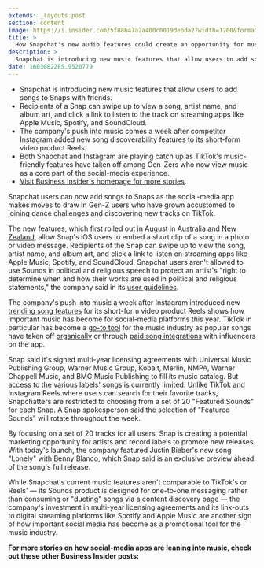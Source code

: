 ```yaml
--- 
extends: _layouts.post 
section: content 
image: https://i.insider.com/5f88647a2a400c0019debda2?width=1200&format=jpeg 
title: > 
  How Snapchat's new audio features could create an opportunity for music marketers looking to move beyond TikTok 
description: > 
  Snapchat is introducing new music features that allow users to add songs to Snaps with friends.The company's push into music comes a week after competitor Instagram added new song discoverability features to its short-form video product Reels.The company's push into music a week after Instagram introduced new trending song features for its short-form video product Reels shows how important music has become for social-media platforms this year.Snap said it's signed multi-year licensing agreements with Universal Music Publishing Group, Warner Music Group, Kobalt, Merlin, NMPA, Warner Chappell Music, and BMG Music Publishing to fill its music catalog.By focusing on a set of 20 tracks for all users, Snap is creating a potential marketing opportunity for artists and record labels to promote new releases. 
date: 1603082285.9520779 
--- 
```

<div><ul class="summary-list">
<li>Snapchat is introducing new music features that allow users to add songs to Snaps with friends.</li>
<li>Recipients of a Snap can swipe up to view a song, artist name, and album art, and click a link to listen to the track on streaming apps like Apple Music, Spotify, and SoundCloud.&#160;</li>
<li>The company's push into music comes a week after competitor Instagram added new song discoverability features to its short-form video product Reels.</li>
<li>Both Snapchat and Instagram are playing catch up as TikTok's music-friendly features have taken off among Gen-Zers who now view music as a core part of the social-media experience.</li>
<li><a href="https://www.businessinsider.com/?hprecirc-bullet">Visit Business Insider's homepage for more stories</a>.</li>
</ul>
<p id="gpt-post-media-mobile_in_post_ad-fluid-1" class="ad ad-wrapper fluid in-post only-mobile"></p>

<p id="gpt-post-media-desktop_in_post_ad-fluid-1" class="ad ad-wrapper fluid in-post only-desktop"></p>
<p>Snapchat users can now add songs to Snaps as the social-media app makes moves to draw in Gen-Z users who have grown accustomed to joining dance challenges and discovering new tracks on TikTok.</p><p>The new features, which first rolled out in August in <a href="https://www.theverge.com/2020/8/3/21352680/snapchat-music-embed-tiktok-competitor">Australia and New Zealand</a>, allow Snap's iOS users to embed a short clip of a song in a photo or video message. Recipients of the Snap can swipe up to view the song, artist name, and album art, and click a link to listen on streaming apps like Apple Music, Spotify, and SoundCloud. Snapchat users aren't allowed to use Sounds in political and religious speech to protect an artist's "right to determine when and how their works are used in political and religious statements," the company said in its <a href="https://www.snap.com/en-US/music-guidelines">user guidelines</a>.</p><p>The company's push into music a week after Instagram introduced new <a href="https://www.businessinsider.com/instagram-adds-new-discovery-features-for-songs-sounds-on-reels-2020-10">trending song features</a> for its short-form video product Reels shows how important music has become for social-media platforms this year. TikTok in particular has become a <a href="https://www.businessinsider.com/top-power-players-using-tiktok-to-transform-the-music-industry-2020-8">go-to tool</a> for the music industry as popular songs have taken off <a href="https://www.businessinsider.com/sony-music-tiktok-plan-for-trending-songs-break-my-stride-2020-5">organically</a>&#160;or through&#160;<a href="https://www.businessinsider.com/how-tiktok-campaign-helped-surfaces-sunday-best-song-become-hit-2020-5">paid song integrations</a> with influencers on the app.</p><p>Snap said it's signed multi-year licensing agreements with Universal Music Publishing Group, Warner Music Group, Kobalt, Merlin, NMPA, Warner Chappell Music, and BMG Music Publishing to fill its music catalog. But access to the various labels' songs is currently limited. Unlike TikTok and Instagram Reels where users can search for their favorite tracks, Snapchatters are restricted to choosing from a set of 20 "Featured Sounds" for each Snap. A Snap spokesperson said the selection of "Featured Sounds" will rotate throughout the week.&#160;</p><p>By focusing on a set of 20 tracks for all users, Snap is creating a potential marketing opportunity for artists and record labels to promote new releases. With today's launch, the company featured Justin Bieber's new song "Lonely" with Benny Blanco, which Snap said is an exclusive preview ahead of the song's full release.</p><p>While Snapchat's current music features aren't comparable to TikTok's or Reels' &#8212; its Sounds product is designed for one-to-one messaging rather than consuming or "dueting" songs via a content discovery page &#8212; the company's investment in multi-year licensing agreements and its link-outs to digital streaming platforms like Spotify and Apple Music are another sign of how important social media has become as a promotional tool for the music industry.&#160;</p><p><strong>For more stories on how social-media apps are leaning into music, check out these other Business Insider posts:</strong></p> 
                  </div>